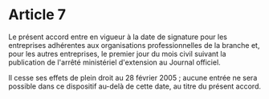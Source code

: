 # Article 7

  
 Le présent accord entre en vigueur à la date de signature pour les entreprises adhérentes aux organisations professionnelles de la branche et, pour les autres entreprises, le premier jour du mois civil suivant la publication de l'arrêté ministériel d'extension au Journal officiel.  
  
 Il cesse ses effets de plein droit au 28 février 2005 ; aucune entrée ne sera possible dans ce dispositif au-delà de cette date, au titre du présent accord.  
